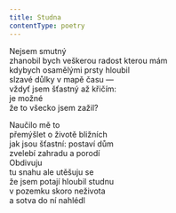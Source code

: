 ```yaml
---
title: Studna
contentType: poetry
---
```


<section>

Nejsem smutný  
zhanobil bych veškerou radost kterou mám  
kdybych osamělými prsty hloubil  
slzavé důlky v mapě času —  
vždyť jsem šťastný až křičím:  
je možné  
že to všecko jsem zažil?

Naučilo mě to  
přemýšlet o životě bližních  
jak jsou šťastní: postaví dům  
zvelebí zahradu a porodí  
Obdivuju  
tu snahu ale utěšuju se  
že jsem potají hloubil studnu  
v pozemku skoro neživota  
a sotva do ní nahlédl

</section>
